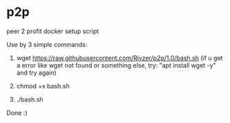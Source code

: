 # p2p
peer 2 profit docker setup script

Use by 3 simple commands:

1. wget https://raw.githubusercontent.com/Rivzer/p2p/1.0/bash.sh
  (if u get a error like wget not found or something else, try: "apt install wget -y" and try again)

2. chmod +x bash.sh

3. ./bash.sh

Done :)
